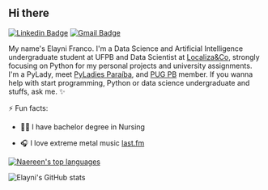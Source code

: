 ## Hi there 


[![Linkedin Badge](https://img.shields.io/badge/-LinkedIn-blue?style=flat-square&logo=Linkedin&logoColor=white&link=https:https://www.linkedin.com/in/elaynifranco/)](https://www.linkedin.com/in/elaynifranco/)  [![Gmail Badge](https://img.shields.io/badge/-Gmail-c14438?style=flat-square&logo=Gmail&logoColor=white&link=mailto:elaynienoly@gmail.com)](mailto:elaynienoly@gmail.com) 

My name's Elayni Franco. I'm a Data Science and Artificial Intelligence undergraduate student at UFPB and Data Scientist at [Localiza&Co](https://www.linkedin.com/company/localizaco/), strongly focusing on Python for my personal projects and university assignments. I'm a PyLady, meet [PyLadies Paraíba](https://github.com/pyladiespb-org), and [PUG PB](https://pb.python.org.br/) member.
If you wanna help with start programming, Python or data science undergraduate and stuffs, ask me. ✨

 ⚡ Fun facts:

- :woman_health_worker: I have bachelor degree in Nursing 

- 🎧 I love extreme metal music [last.fm](https://www.last.fm/pt/user/Elayni6)


[![Naereen's top languages](https://github-readme-stats.vercel.app/api/top-langs/?username=elayni&theme=dracula)](https://github.com/elayni/)

![Elayni's GitHub stats](https://github-readme-stats.vercel.app/api?username=elayni&count_private=true&theme=outrun)

